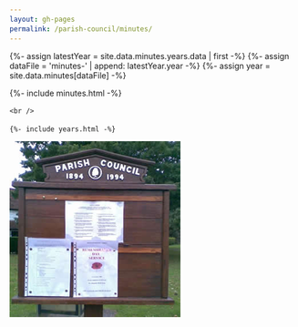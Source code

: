 ```yaml
---
layout: gh-pages
permalink: /parish-council/minutes/
---
```


{%- assign latestYear = site.data.minutes.years.data | first -%}
{%- assign dataFile = 'minutes-' | append: latestYear.year -%}
{%- assign year = site.data.minutes[dataFile] -%}

<div class="panelLeft">
	{%- include minutes.html -%}

	<br />

	{%- include years.html -%}
</div>

<div class="panelLeft">
	<img src="/common/image/noticeBoard.jpg" alt="Notice Board" width="300" height="309" />
</div>
